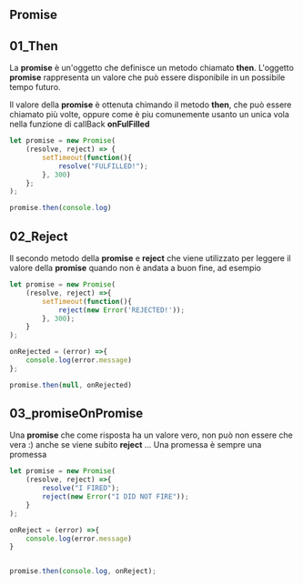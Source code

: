 ## Promise

## 01_Then 

La **promise** è un'oggetto che definisce un metodo chiamato **then**. L'oggetto **promise** rappresenta un valore che può essere disponibile in un possibile tempo futuro.

Il valore della **promise** è ottenuta chimando il metodo **then**, che può essere chiamato più volte, oppure come è piu comunemente usanto un unica vola nella funzione di callBack **onFulFilled**

```js
let promise = new Promise(
	(resolve, reject) => {
		setTimeout(function(){
			resolve("FULFILLED!");
		}, 300)
	};
);

promise.then(console.log) 
```

## 02_Reject

Il secondo metodo della **promise** e **reject** che viene utilizzato per leggere il valore della **promise** quando non è andata a buon fine, ad esempio 

```js
let promise = new Promise(
	(resolve, reject) =>{
		setTimeout(function(){
			reject(new Error('REJECTED!'));
		}, 300);
	}
);

onRejected = (error) =>{
	console.log(error.message)
};

promise.then(null, onRejected)
```

## 03_promiseOnPromise

Una **promise** che come risposta ha un valore vero, non può non essere che vera :) anche se viene subito **reject** ... Una promessa è sempre una promessa

```js
let promise = new Promise(
	(resolve, reject) =>{
		resolve("I FIRED");
		reject(new Error("I DID NOT FIRE"));
	}
); 

onReject = (error) =>{
	console.log(error.message)
}


promise.then(console.log, onReject);
```


